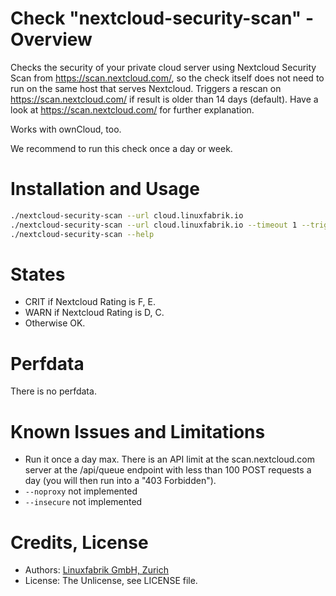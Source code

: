 # Check "nextcloud-security-scan" - Overview

Checks the security of your private cloud server using Nextcloud Security Scan from https://scan.nextcloud.com/, so the check itself does not need to run on the same host that serves Nextcloud. Triggers a rescan on https://scan.nextcloud.com/ if result is older than 14 days (default). Have a look at https://scan.nextcloud.com/ for further explanation. 

Works with ownCloud, too.

We recommend to run this check once a day or week.


# Installation and Usage

```bash
./nextcloud-security-scan --url cloud.linuxfabrik.io
./nextcloud-security-scan --url cloud.linuxfabrik.io --timeout 1 --trigger 10
./nextcloud-security-scan --help
```

# States

* CRIT if Nextcloud Rating is F, E.
* WARN if Nextcloud Rating is D, C.
* Otherwise OK.


# Perfdata

There is no perfdata.


# Known Issues and Limitations

* Run it once a day max. There is an API limit at the scan.nextcloud.com server at the /api/queue endpoint with less than 100 POST requests a day (you will then run into a "403 Forbidden").
* `--noproxy` not implemented
* `--insecure` not implemented


# Credits, License

* Authors: [Linuxfabrik GmbH, Zurich](https://www.linuxfabrik.ch)
* License: The Unlicense, see LICENSE file.